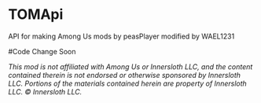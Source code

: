 # TOMApi
API for making Among Us mods by peasPlayer modified by WAEL1231

#Code Change Soon

*This mod is not affiliated with Among Us or Innersloth LLC, and the content contained therein is not endorsed or otherwise sponsored by Innersloth LLC. Portions of the materials contained herein are property of Innersloth LLC. © Innersloth LLC.*
